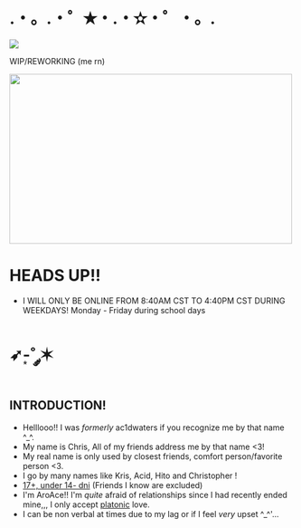 # .・。.・゜✭・.・✫・゜・。.

![](https://komarev.com/ghpvc/?username=HITOGAWARII&color=green)

 WIP/REWORKING (me rn)

   <img src="https://github.com/user-attachments/assets/d6dc001b-a5c3-4a12-b13c-3fd8f7d50a81" width="500" height="300">
 
# HEADS UP!!

- I WILL ONLY BE ONLINE FROM 8:40AM CST TO 4:40PM CST DURING WEEKDAYS! Monday - Friday during school days

# ➶-͙˚ ༘✶

## **INTRODUCTION!**

- Helllooo!! I was *formerly* ac1dwaters if you recognize me by that name ^_^.
- My name is Chris, All of my friends address me by that name <3!
- My real name is only used by closest friends, comfort person/favorite person <3.
- I go by many names like Kris, Acid, Hito and Christopher !
- <ins>17+, under 14- dni</ins> (Friends I know are excluded)
- I'm AroAce!! I'm *quite* afraid of relationships since I had recently ended mine,,, I only accept <ins>platonic</ins> love.
- I can be non verbal at times due to my lag or if I feel _very_ upset ^_^'...
